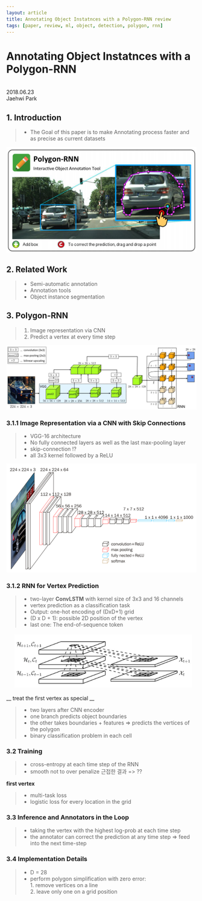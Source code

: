 ```yaml
---
layout: article
title: Annotating Object Instatnces with a Polygon-RNN review
tags: [paper, review, ml, object, detection, polygon, rnn]
---
```


# Annotating Object Instatnces with a Polygon-RNN

<br> 2018.06.23
<br> Jaehwi Park

## 1. Introduction

> - The Goal of this paper is to make Annotating process faster and as precise as current datasets

![F1](https://raw.githubusercontent.com/jaehwi0823/jaehwi0823.github.io/master/_image/polygonRNN/Figure1.png)


## 2. Related Work

> - Semi-automatic annotation
> - Annotation tools
> - Object instance segmentation

## 3. Polygon-RNN

> 1. Image representation via CNN
> 2. Predict a vertex at every time step

![F2](https://raw.githubusercontent.com/jaehwi0823/jaehwi0823.github.io/master/_image/polygonRNN/Figure2.png)


### 3.1.1 Image Representation via a CNN with Skip Connections

> - VGG-16 architecture
> - No fully connected layers as well as the last max-pooling layer
> - skip-connection !?
> - all 3x3 kernel followed by a ReLU

![vgg16](https://raw.githubusercontent.com/jaehwi0823/jaehwi0823.github.io/master/_image/polygonRNN/vgg16.png)

### 3.1.2 RNN for Vertex Prediction

> - two-layer __ConvLSTM__ with kernel size of 3x3 and 16 channels 
> - vertex prediction as a classification task
> - Output: one-hot encoding of (DxD+1) grid
> - (D x D + 1): possible 2D position of the vertex
> - last one: The end-of-sequence token

![ConvLSTM](https://raw.githubusercontent.com/jaehwi0823/jaehwi0823.github.io/master/_image/polygonRNN/ConvLSTM.png)

__ treat the first vertex as special __
> - two layers after CNN encoder
> - one branch predicts object boundaries
> - the other takes boundaries + features => predicts the vertices of the polygon
> - binary classification problem in each cell

### 3.2 Training

> - cross-entropy at each time step of the RNN
> - smooth not to over penalize 근접한 결과 => ??

__first vertex__

> - multi-task loss
> - logistic loss for every location in the grid

### 3.3 Inference and Annotators in the Loop

> - taking the vertex with the highest log-prob at each time step
> - the annotator can correct the prediction at any time step => feed into the next time-step

### 3.4 Implementation Details

> - D = 28
> - perform polygon simplification with zero error: 
<br>1. remove vertices on a line <br> 2. leave only one on a grid position
